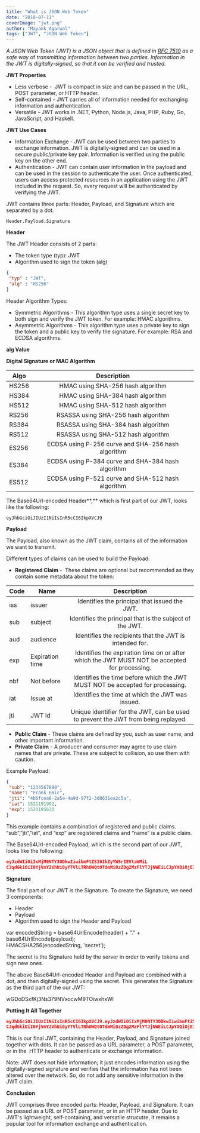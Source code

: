 ```yaml
---
title: "What is JSON Web Token"
date: "2018-07-11"
coverImage: "jwt.png"
author: "Mayank Agarwal"
tags: ["JWT", "JSON Web Token"]
---
```


_A JSON Web Token (JWT) is a JSON object that is defined in_ [_RFC 7519_](https://tools.ietf.org/html/rfc7519) _as a safe way_ of _transmitting information between two parties. Information in the JWT is digitally-signed, so that it can be verified and trusted._

**JWT Properties**

- Less verbose -  JWT is compact in size and can be passed in the URL, POST parameter, or HTTP header.
- Self-contained - JWT carries all of information needed for exchanging information and authentication.
- Versatile - JWT works in .NET, Python, Node.js, Java, PHP, Ruby, Go, JavaScript, and Haskell.

**JWT Use Cases**

- Information Exchange - JWT can be used between two parties to exchange information. JWT is digitally-signed and can be used in a secure public/private key pair. Information is verified using the public key on the other end.
- Authentication - JWT can contain user information in the payload and can be used in the session to authenticate the user. Once authenticated, users can access protected resources in an application using the JWT included in the request. So, every request will be authenticated by verifying the JWT.

JWT contains three parts: Header, Payload, and Signature which are separated by a dot.

`Header.Payload.Signature`

**Header**

The JWT Header consists of 2 parts:

- The token type (typ): JWT 
- Algorithm used to sign the token (alg)

```json 
{  
 "typ" : "JWT",  
 "alg" : "HS256"  
}
```

Header Algorithm Types:

- Symmetric Algorithms - This algorithm type uses a single secret key to both sign and verify the JWT token. For example: HMAC algorithms.
- Asymmetric Algorithms - This algorithm type uses a private key to sign the token and a public key to verify the signature. For example: RSA and ECDSA algorithms.

**alg Value**

**Digital Signature or MAC Algorithm**

| Algo  | Description                       |
| ----- |:---------------------------------:|
| HS256 | HMAC using SHA-256 hash algorithm |
| HS384 | HMAC using SHA-384 hash algorithm | 
| HS512 | HMAC using SHA-512 hash algorithm | 
| RS256 | RSASSA using SHA-256 hash algorithm | 
| RS384 | RSASSA using SHA-384 hash algorithm | 
| RS512 | RSASSA using SHA-512 hash algorithm | 
| ES256 | ECDSA using P-256 curve and SHA-256 hash algorithm | 
| ES384 | ECDSA using P-384 curve and SHA-384 hash algorithm | 
ES512 | ECDSA using P-521 curve and SHA-512 hash algorithm

The Base64Url-encoded Header**,** which is first part of our JWT, looks like the following:

`eyJhbGciOiJIUzI1NiIsInR5cCI6IkpXVCJ9`

**Payload**

The Payload, also known as the JWT claim, contains all of the information we want to transmit.

Different types of claims can be used to build the Payload:

- **Registered Claim** -  These claims are optional but recommended as they contain some metadata about the token:


| Code  | Name   |Description                       |
| ----- | ------ |:--------------------------------:|
| iss   | issuer |Identifies the principal that issued the JWT.                       |
| sub  | subject   |Identifies the principal that is the subject of the JWT.                       |
| aud  | audience   |Identifies the recipients that the JWT is intended for.                       |
| exp  | Expiration time   | Identifies the expiration time on or after which the JWT MUST NOT be accepted for processing.                       |
| nbf  | Not before   |Identifies the time before which the JWT MUST NOT be accepted for processing.                       |
| iat  | Issue at   |Identifies the time at which the JWT was issued.  |
| jti  | JWT id   |Unique identifier for the JWT, can be used to prevent the JWT from being replayed.                       |

- **Public Claim** - These claims are defined by you, such as user name, and other important information.
- **Private Claim** - A producer and consumer may agree to use claim names that are private. These are subject to collision, so use them with caution.

Example Payload:

```json
{  
 "sub": "1234567890",  
 "name": "Frank Emic",  
 "jti": "4b5fcea6-2a5e-4a9d-97f2-3d8631ea2c5a",  
 "iat": 1521191902,  
 "exp": 1521195630  
}
```

This example contains a combination of registered and public claims. “sub”,”jti”,”iat”, and “exp” are registered claims and “name” is a public claim.

The Base64Url-encoded Payload, which is the second part of our JWT, looks like the following:

```json
eyJzdWIiOiIxMjM0NTY3ODkwIiwibmFtZSI6IkZyYW5rIEVtaWMiL  
CJqdGkiOiI0YjVmY2VhNi0yYTVlLTRhOWQtOTdmMi0zZDg2MzFlYTJjNWEiLCJpYXQiOjE1MjExOTE5MDIsImV4cCI6MTUyMTE5NTYzMH0
```

**Signature**

The final part of our JWT is the Signature. To create the Signature, we need 3 components:

- Header
- Payload
- Algorithm used to sign the Header and Payload

var encodedString = base64UrlEncode(header) + "." + base64UrlEncode(payload);  
HMACSHA256(encodedString, 'secret');

The secret is the Signature held by the server in order to verify tokens and sign new ones.

The above Base64Url-encoded Header and Payload are combined with a dot, and then digitally-signed using the secret. This generates the Signature as the third part of the our JWT:

wGDoDSxfKj3Ns379NVxocwM9TOiwxhxWl

**Putting It All Together**

```json
eyJhbGciOiJIUzI1NiIsInR5cCI6IkpXVCJ9.eyJzdWIiOiIxMjM0NTY3ODkwIiwibmFtZSI6IkZyYW5rIEVtaWMiL  
CJqdGkiOiI0YjVmY2VhNi0yYTVlLTRhOWQtOTdmMi0zZDg2MzFlYTJjNWEiLCJpYXQiOjE1MjExOTE5MDIsImV4cCI6MTUyMTE5NTYzMH0.wGDoDSxfKj3Ns379NVxocwM9TOiwxhxWl
```

This is our final JWT, containing the Header, Payload, and Signature joined together with dots. It can be passed as a URL parameter, a POST parameter, or in the  HTTP header to authenticate or exchange information.

Note: JWT does not hide information; it just encodes information using the digitally-signed signature and verifies that the information has not been altered over the network. So, do not add any sensitive information in the JWT claim.

**Conclusion**

JWT comprises three encoded parts: Header, Payload, and Signature. It can be passed as a URL or POST parameter, or in an HTTP header. Due to JWT's lightweight, self-containing, and versatile strucutre, it remains a popular tool for information exchange and authentication.
